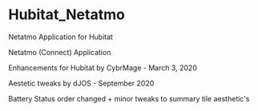 # Hubitat_Netatmo
Netatmo Application for Hubitat

Netatmo (Connect) Application

Enhancements for Hubitat by CybrMage - March 3, 2020

  Aestetic tweaks by dJOS - September 2020
      
  Battery Status order changed + minor tweaks to summary tile aesthetic's
  

